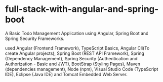 # full-stack-with-angular-and-spring-boot

A Basic Todo Management Application using Angular, Spring Boot and Spring Security Frameworks.

used Angular (Frontend Framework), TypeScript Basics, Angular Cli(To create Angular projects), Spring Boot (REST API Framework), Spring (Dependency Management), Spring Security (Authentication and Authorization - Basic and JWT), BootStrap (Styling Pages), Maven (dependencies management), Node (npm), Visual Studio Code (TypeScript IDE), Eclipse (Java IDE) and Tomcat Embedded Web Server.
